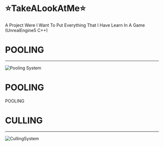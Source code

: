 # ⭐TakeALookAtMe⭐
 A Project Were I Want To Put Everything That I Have Learn In A Game (UnrealEngine5 C++)

 # POOLING

_________
![Pooling System](https://github.com/user-attachments/assets/e6cf8d7c-9462-426f-89f5-337a0b606472)
  # POOLING
  POOLING
 # CULLING
 _________
![CullingSystem](https://github.com/user-attachments/assets/479c5108-4443-4b27-ab5f-e6c597104f9b)
